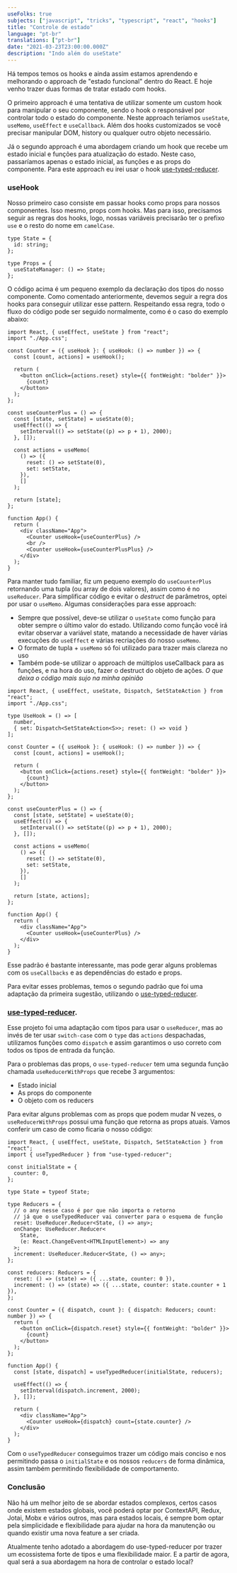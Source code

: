 ```yaml
---
useFolks: true
subjects: ["javascript", "tricks", "typescript", "react", "hooks"]
title: "Controle de estado"
language: "pt-br"
translations: ["pt-br"]
date: "2021-03-23T23:00:00.000Z"
description: "Indo além do useState"
---
```


Há tempos temos os hooks e ainda assim estamos aprendendo e melhorando o approach de "estado funcional" dentro do React. E hoje venho trazer duas formas de tratar estado com hooks.

O primeiro approach é uma tentativa de utilizar somente um custom hook para manipular o seu componente, sendo o hook o responsável por controlar todo o estado do componente. Neste approach teríamos `useState`, `useMemo`, `useEffect` e `useCallback`. Além dos hooks customizados se você precisar manipular DOM, history ou qualquer outro objeto necessário.

Já o segundo approach é uma abordagem criando um hook que recebe um estado inicial e funções para atualização do estado. Neste caso, passaríamos apenas o estado inicial, as funções e as props do componente. Para este approach eu irei usar o hook [use-typed-reducer](https://www.npmjs.com/package/use-typed-reducer).

### useHook

Nosso primeiro caso consiste em passar hooks como props para nossos componentes. Isso mesmo, props com hooks. Mas para isso, precisamos seguir as regras dos hooks, logo, nossas variáveis precisarão ter o prefixo `use` e o resto do nome em `camelCase`.

```tsx
type State = {
  id: string;
};

type Props = {
  useStateManager: () => State;
};
```

O código acima é um pequeno exemplo da declaração dos tipos do nosso componente. Como comentado anteriormente, devemos seguir a regra dos hooks para conseguir utilizar esse pattern. Respeitando essa regra, todo o fluxo do código pode ser seguido normalmente, como é o caso do exemplo abaixo:

```tsx
import React, { useEffect, useState } from "react";
import "./App.css";

const Counter = ({ useHook }: { useHook: () => number }) => {
  const [count, actions] = useHook();

  return (
    <button onClick={actions.reset} style={{ fontWeight: "bolder" }}>
      {count}
    </button>
  );
};

const useCounterPlus = () => {
  const [state, setState] = useState(0);
  useEffect(() => {
    setInterval(() => setState((p) => p + 1), 2000);
  }, []);

  const actions = useMemo(
    () => ({
      reset: () => setState(0),
      set: setState,
    }),
    []
  );

  return [state];
};

function App() {
  return (
    <div className="App">
      <Counter useHook={useCounterPlus} />
      <br />
      <Counter useHook={useCounterPlusPlus} />
    </div>
  );
}
```

Para manter tudo familiar, fiz um pequeno exemplo do `useCounterPlus` retornando uma tupla (ou array de dois valores), assim como é no `useReducer`. Para simplificar código e evitar o _destruct_ de parâmetros, optei por usar o `useMemo`. Algumas considerações para esse approach:

- Sempre que possível, deve-se utilizar o `useState` como função para obter sempre o último valor do estado. Utilizando como função você irá evitar observar a variável state, matando a necessidade de haver várias execuções do `useEffect` e várias recriações do nosso `useMemo`.
- O formato de tupla + `useMemo` só foi utilizado para trazer mais clareza no uso
- Também pode-se utilizar o approach de múltiplos useCallback para as funções, e na hora do uso, fazer o destruct do objeto de ações. _O que deixa o código mais sujo na minha opinião_

```tsx
import React, { useEffect, useState, Dispatch, SetStateAction } from "react";
import "./App.css";

type UseHook = () => [
  number,
  { set: Dispatch<SetStateAction<S>>; reset: () => void }
];

const Counter = ({ useHook }: { useHook: () => number }) => {
  const [count, actions] = useHook();

  return (
    <button onClick={actions.reset} style={{ fontWeight: "bolder" }}>
      {count}
    </button>
  );
};

const useCounterPlus = () => {
  const [state, setState] = useState(0);
  useEffect(() => {
    setInterval(() => setState((p) => p + 1), 2000);
  }, []);

  const actions = useMemo(
    () => ({
      reset: () => setState(0),
      set: setState,
    }),
    []
  );

  return [state, actions];
};

function App() {
  return (
    <div className="App">
      <Counter useHook={useCounterPlus} />
    </div>
  );
}
```

Esse padrão é bastante interessante, mas pode gerar alguns problemas com os `useCallbacks` e as dependências do estado e props.

Para evitar esses problemas, temos o segundo padrão que foi uma adaptação da primeira sugestão, utilizando o [use-typed-reducer](https://www.npmjs.com/package/use-typed-reducer).

### [use-typed-reducer](https://www.npmjs.com/package/use-typed-reducer).

Esse projeto foi uma adaptação com tipos para usar o `useReducer`, mas ao invés de ter usar `switch-case` com o `type` das `actions` despachadas, utilizamos funções como `dispatch` e assim garantimos o uso correto com todos os tipos de entrada da função.

Para o problemas das props, o `use-typed-reducer` tem uma segunda função chamada `useReducerWithProps` que recebe 3 argumentos:

- Estado inicial
- As props do componente
- O objeto com os reducers

Para evitar alguns problemas com as props que podem mudar N vezes, o `useReducerWithProps` possui uma função que retorna as props atuais. Vamos conferir um caso de como ficaria o nosso código:

```tsx
import React, { useEffect, useState, Dispatch, SetStateAction } from "react";
import { useTypedReducer } from "use-typed-reducer";

const initialState = {
  counter: 0,
};

type State = typeof State;

type Reducers = {
  // o any nesse caso é por que não importa o retorno
  // já que o useTypedReducer vai converter para o esquema de função 
  reset: UseReducer.Reducer<State, () => any>; 
  onChange: UseReducer.Reducer<
    State,
    (e: React.ChangeEvent<HTMLInputElement>) => any
  >;
  increment: UseReducer.Reducer<State, () => any>;
};

const reducers: Reducers = {
  reset: () => (state) => ({ ...state, counter: 0 }),
  increment: () => (state) => ({ ...state, counter: state.counter + 1 }),
};

const Counter = ({ dispatch, count }: { dispatch: Reducers; count: number }) => {
  return (
    <button onClick={dispatch.reset} style={{ fontWeight: "bolder" }}>
      {count}
    </button>
  );
};

function App() {
  const [state, dispatch] = useTypedReducer(initialState, reducers);

  useEffect(() => {
    setInterval(dispatch.increment, 2000);
  }, []);

  return (
    <div className="App">
      <Counter useHook={dispatch} count={state.counter} />
    </div>
  );
}
```

Com o `useTypedReducer` conseguimos trazer um código mais conciso e nos permitindo passa o `initialState` e os nossos `reducers` de forma dinâmica, assim também permitindo flexibilidade de comportamento.


### Conclusão

Não há um melhor jeito de se abordar estados complexos, certos casos onde existem estados globais, você poderá optar por ContextAPI, Redux, Jotai, Mobx e vários outros, mas para estados locais, é sempre bom optar pela simplicidade e flexibilidade para ajudar na hora da manutenção ou quando existir uma nova feature a ser criada.

Atualmente tenho adotado a abordagem do use-typed-reducer por trazer um ecossistema forte de tipos e uma flexibilidade maior. E a partir de agora, qual será a sua abordagem na hora de controlar o estado local?